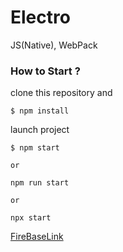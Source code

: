 # Electro

JS(Native), WebPack

### How to Start ?

clone this repository and
```
$ npm install
```
launch project

```
$ npm start 

or

npm run start

or

npx start
```

[FireBaseLink](https://electrocommun-61c44.web.app/)
